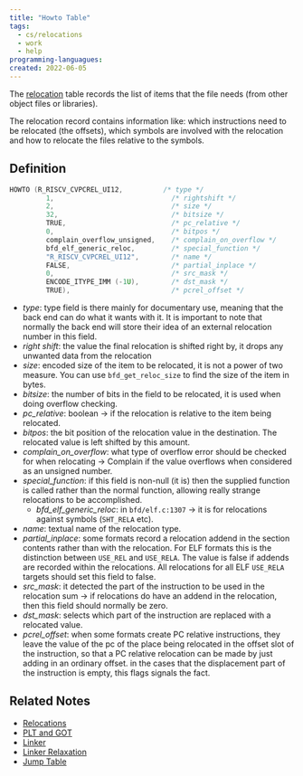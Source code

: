 ```yaml
---
title: "Howto Table" 
tags:
  - cs/relocations
  - work
  - help
programming-languagues:
created: 2022-06-05
---
```

The [relocation](notes/private/work/relocations.md) table records the list of items that the file needs (from other object files or libraries).

The relocation record contains information like: which instructions need to be relocated (the offsets), which symbols are involved with the relocation and how to relocate the files relative to the symbols.

## Definition
```c
HOWTO (R_RISCV_CVPCREL_UI12,          /* type */
         1,                             /* rightshift */
         2,                             /* size */
         32,                            /* bitsize */
         TRUE,                          /* pc_relative */
         0,                             /* bitpos */
         complain_overflow_unsigned,    /* complain_on_overflow */
         bfd_elf_generic_reloc,         /* special_function */
         "R_RISCV_CVPCREL_UI12",        /* name */
         FALSE,                         /* partial_inplace */
         0,                             /* src_mask */
         ENCODE_ITYPE_IMM (-1U),        /* dst_mask */
         TRUE),                         /* pcrel_offset */
```

* _type_: type field is there mainly for documentary use, meaning that the back end can do what it wants with it. It is important to note that normally the back end will store their idea of an external relocation number in this field.
* _right shift_: the value the final relocation is shifted right by, it drops any unwanted data from the relocation
* _size_: encoded size of the item to be relocated, it is not a power of two measure. You can use `bfd_get_reloc_size` to find the size of the item in bytes.
* _bitsize_: the number of bits in the field to be relocated, it is used when doing overflow checking.
* _pc_relative_: boolean -> if the relocation is relative to the item being relocated.
* _bitpos_: the bit position of the relocation value in the destination. The relocated value is left shifted by this amount.
* _complain_on_overflow_: what type of overflow error should be checked for when relocating -> Complain if the value overflows when considered as an unsigned number.
* _special_function_: if this field is non-null (it is) then the supplied function is called rather than the normal function, allowing really strange relocations to be accomplished.
  * _bfd_elf_generic_reloc_: in `bfd/elf.c:1307` -> it is for relocations against symbols (`SHT_RELA` etc).
* _name_: textual name of the relocation type.
* _partial_inplace_: some formats record a relocation addend in the section contents rather than with the relocation. For ELF formats this is the distinction between `USE_REL` and `USE_RELA`. The value is false if addends are recorded within the relocations. All relocations for all ELF `USE_RELA` targets should set this field to false.
* _src_mask_: it detected the part of the instruction to be used in the relocation sum -> if relocations do have an addend in the relocation, then this field should normally be zero.
* _dst_mask_: selects which part of the instruction are replaced with a relocated value.
* _pcrel_offset_: when some formats create PC relative instructions, they leave the value of the pc of the place being relocated in the offset slot of the instruction, so that a PC relative relocation can be made by just adding in an ordinary offset. in the cases that the displacement part of the instruction is empty, this flags signals the fact.

## Related Notes
- [Relocations](notes/private/work/relocations.md)
- [PLT and GOT](notes/private/work/plt-and-got.md)
- [Linker](notes/private/work/linker.md)
- [Linker Relaxation](notes/general/linker-relaxation.md)
- [Jump Table](notes/private/work/jump-table.md)